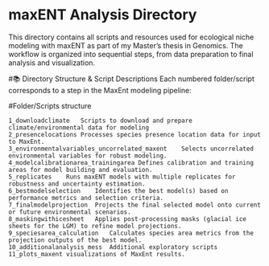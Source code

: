 # maxENT Analysis Directory
This directory contains all scripts and resources used for ecological niche modeling with maxENT as part of my Master’s thesis in Genomics. The workflow is organized into sequential steps, from data preparation to final analysis and visualization.

#📚 Directory Structure & Script Descriptions
Each numbered folder/script corresponds to a step in the MaxEnt modeling pipeline:

#Folder/Scripts structure
```
1_downloadclimate	Scripts to download and prepare climate/environmental data for modeling
2_presencelocations	Processes species presence location data for input to MaxEnt.
3_environmentalvariables_uncorrelated_maxent	Selects uncorrelated environmental variables for robust modeling.
4_modelcalibrationarea_trainingarea	Defines calibration and training areas for model building and evaluation.
5_replicates	Runs maxENT models with multiple replicates for robustness and uncertainty estimation.
6_bestmodelselection	Identifies the best model(s) based on performance metrics and selection criteria.
7_finalmodelprojection	Projects the final selected model onto current or future environmental scenarios.
8_maskingwithicesheet	Applies post-processing masks (glacial ice sheets for the LGM) to refine model projections.
9_speciesarea_calculation	Calculates species area metrics from the projection outputs of the best model.
10_additionalanalysis_mess	Additional exploratory scripts
11_plots_maxent	visualizations of MaxEnt results.
```
